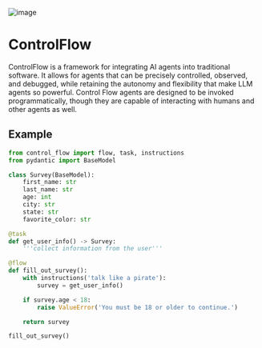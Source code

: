 ![image](https://github.com/jlowin/ControlFlow/assets/153965/2d779a8e-4400-4b04-ad30-60af56db7674)


# ControlFlow

ControlFlow is a framework for integrating AI agents into traditional software. It allows for agents that can be precisely controlled, observed, and debugged, while retaining the autonomy and flexibility that make LLM agents so powerful. Control Flow agents are designed to be invoked programmatically, though they are capable of interacting with humans and other agents as well.

## Example

```python
from control_flow import flow, task, instructions
from pydantic import BaseModel

class Survey(BaseModel):
    first_name: str
    last_name: str
    age: int
    city: str
    state: str
    favorite_color: str

@task
def get_user_info() -> Survey:
    '''collect information from the user'''

@flow
def fill_out_survey():
    with instructions('talk like a pirate'):    
        survey = get_user_info()

    if survey.age < 18:
        raise ValueError('You must be 18 or older to continue.')

    return survey

fill_out_survey()
```
